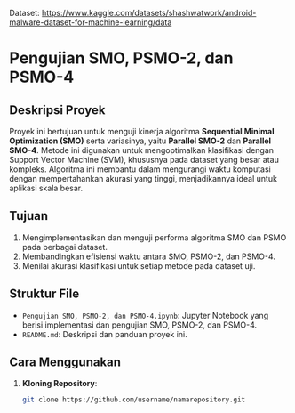 Dataset: https://www.kaggle.com/datasets/shashwatwork/android-malware-dataset-for-machine-learning/data

# Pengujian SMO, PSMO-2, dan PSMO-4

## Deskripsi Proyek
Proyek ini bertujuan untuk menguji kinerja algoritma **Sequential Minimal Optimization (SMO)** serta variasinya, yaitu **Parallel SMO-2** dan **Parallel SMO-4**. Metode ini digunakan untuk mengoptimalkan klasifikasi dengan Support Vector Machine (SVM), khususnya pada dataset yang besar atau kompleks. Algoritma ini membantu dalam mengurangi waktu komputasi dengan mempertahankan akurasi yang tinggi, menjadikannya ideal untuk aplikasi skala besar.

## Tujuan
1. Mengimplementasikan dan menguji performa algoritma SMO dan PSMO pada berbagai dataset.
2. Membandingkan efisiensi waktu antara SMO, PSMO-2, dan PSMO-4.
3. Menilai akurasi klasifikasi untuk setiap metode pada dataset uji.

## Struktur File
- `Pengujian SMO, PSMO-2, dan PSMO-4.ipynb`: Jupyter Notebook yang berisi implementasi dan pengujian SMO, PSMO-2, dan PSMO-4.
- `README.md`: Deskripsi dan panduan proyek ini.

## Cara Menggunakan
1. **Kloning Repository**:
   ```bash
   git clone https://github.com/username/namarepository.git
